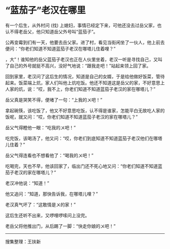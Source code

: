 # “蓝茄子”老汉在哪里

有一个后生，从外村问 (找) 上媳妇，事情已经定下来，可他还没去过岳父家，也认不得老岳父，他只知道岳父外号叫“蓝茄子”。

公再变霉到们有一天，他要去岳父家。进了村，看见当街闲坐了一伙人，他上前去便问：“你老们知道不知道蓝茄子老汉在哪塔儿住着哩？”

，大”！谁知他的岳父蓝茄子老汉也正在人伙里坐着，老汉一听是寻找自己，又叫了自己的外号就挺不高兴，没好气地说：“跟我走吧！”站起来领上回了家。

回到家里，老汉问了这后生的情况，知道是自己的女婿，于是给他做好饭菜，管待起来。饭菜端上炕，家人们叫他上炕吃饭。他还不知道这是岳父的家，不好意思上人家的炕，说：“哎，我不上，你老们知道不知道蓝茄子老汉的家在哪塔儿？”

岳父真是哭笑不得，便堵了一句：“上我的〤吧！”

拿起碗筷，该吃饭了，他又不好意思吃饭，认不得是谁家，怎能平白无故吃人家的饭呢，就又问：“哎，你老们知道不知道蓝茄子老汉的家在哪塔儿？”

岳父气得瞪他一眼：“吃我的〤吧！”

吃完饭，该喝汤了，他又问：“哎，你老们到底知道不知道蓝茄子老汉他们在哪塔儿住着？”

岳父气得连看也不想看他了：“喝我的〤吧！”

吃喝完，天也不早，他该回家了，临出门还不死心地又问：“你老们知道不知道蓝茄子老汉的家在哪塔儿？”

老汉冲他说：“知道！”

他又追问：“知道，那快告诉我，在哪塔儿哩？”

老汉真气坏了：“这敢情是〤的家！”

这后生还听不出来，又啰哩啰嗦问上没完。

老岳父将他推出门，从后踢了一脚：“快走你娘的〤吧！”

---

搜集整理：王扶新
